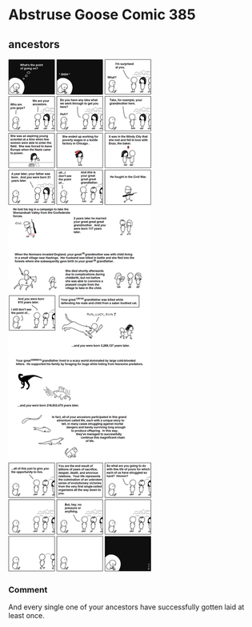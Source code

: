 # Abstruse Goose Comic 385
## ancestors

![image](comics/o_well_ok_so_long_as_there-s_no_pressure.png)
### Comment
And every single one of your ancestors have successfully gotten laid at least once.
